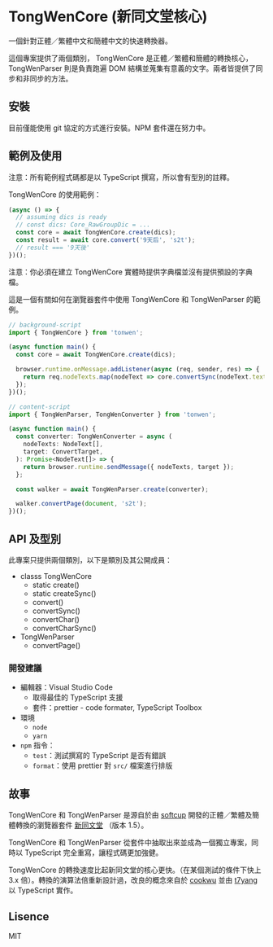 # TongWenCore (新同文堂核心)

一個針對正體／繁體中文和簡體中文的快速轉換器。

這個專案提供了兩個類別， TongWenCore 是正體／繁體和簡體的轉換核心， TongWenParser 則是負責跑遍 DOM 結構並蒐集有意義的文字。兩者皆提供了同步和非同步的方法。

## 安裝

目前僅能使用 git 協定的方式進行安裝。NPM 套件還在努力中。

## 範例及使用

注意：所有範例程式碼都是以 TypeScript 撰寫，所以會有型別的註釋。

TongWenCore 的使用範例：

```typescript
(async () => {
  // assuming dics is ready
  // const dics: Core_RawGroupDic = ...
  const core = await TongWenCore.create(dics);
  const result = await core.convert('9天后', 's2t');
  // result === '9天後'
})();
```

注意：你必須在建立 TongWenCore 實體時提供字典檔並沒有提供預設的字典檔。

這是一個有關如何在瀏覽器套件中使用 TongWenCore 和 TongWenParser 的範例。

```typescript
// background-script
import { TongWenCore } from 'tonwen';

(async function main() {
  const core = await TongWenCore.create(dics);

  browser.runtime.onMessage.addListener(async (req, sender, res) => {
    return req.nodeTexts.map(nodeText => core.convertSync(nodeText.text, req.target));
  });
})();

// content-script
import { TongWenParser, TongWenConverter } from 'tonwen';

(async function main() {
  const converter: TongWenConverter = async (
    nodeTexts: NodeText[],
    target: ConvertTarget,
  ): Promise<NodeText[]> => {
    return browser.runtime.sendMessage({ nodeTexts, target });
  };

  const walker = await TongWenParser.create(converter);

  walker.convertPage(document, 's2t');
})();
```

## API 及型別

此專案只提供兩個類別，以下是類別及其公開成員：

* classs TongWenCore
  * static create()
  * static createSync()
  * convert()
  * convertSync()
  * convertChar()
  * convertCharSync()
* TongWenParser
  * convertPage()

### 開發建議

* 編輯器：Visual Studio Code
  * 取得最佳的 TypeScript 支援
  * 套件：prettier - code formater, TypeScript Toolbox
* 環境
  * `node`
  * `yarn`
* `npm` 指令：
  * `test`：測試撰寫的 TypeScript 是否有錯誤
  * `format`：使用 prettier 對 `src/` 檔案進行排版

## 故事

TongWenCore 和 TongWenParser 是源自於由 [softcup](https://github.com/softcup) 開發的正體／繁體及簡體轉換的瀏覽器套件 [新同文堂](https://github.com/tongwentang/New-Tongwentang-for-Firefox) （版本 1.5）。

TongWenCore 和 TongWenParser 從套件中抽取出來並成為一個獨立專案，同時以 TypeScript 完全重寫，讓程式碼更加強健。

TongWenCore 的轉換速度比起新同文堂的核心更快。（在某個測試的條件下快上 3.x 倍）。轉換的演算法倍重新設計過，改良的概念來自於 [cookwu](https://github.com/cookwu) 並由 [t7yang](https://github.com/t7yang) 以 TypeScript 實作。

## Lisence

MIT
